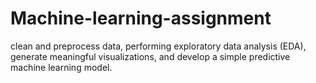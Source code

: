 # Machine-learning-assignment
clean and preprocess data, performing exploratory data analysis (EDA), generate meaningful visualizations, and develop a simple predictive machine  learning model. 
